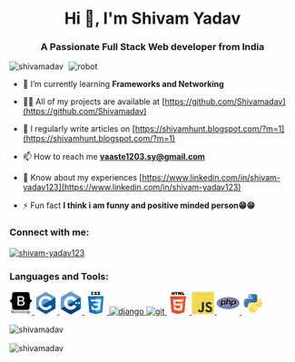 <h1 align="center">Hi 👋, I'm Shivam Yadav</h1>
<h3 align="center">A Passionate Full Stack Web developer from India</h3>
<img align="right" alt="robot" width="400" src="![image](https://user-images.githubusercontent.com/94823282/215319142-156f4e89-0b50-4844-a7a1-e719f97e7aa0.png)
">


<p align="left"> <img src="https://komarev.com/ghpvc/?username=shivamadav&label=Profile%20views&color=0e75b6&style=flat" alt="shivamadav" /> </p>

- 🌱 I’m currently learning **Frameworks and Networking**

- 👨‍💻 All of my projects are available at [https://github.com/Shivamadav](https://github.com/Shivamadav)

- 📝 I regularly write articles on [https://shivamhunt.blogspot.com/?m=1](https://shivamhunt.blogspot.com/?m=1)

- 📫 How to reach me **vaaste1203.sy@gmail.com**

- 📄 Know about my experiences [https://www.linkedin.com/in/shivam-yadav123](https://www.linkedin.com/in/shivam-yadav123)

- ⚡ Fun fact **I think i am funny and positive minded person😁😁**

<h3 align="left">Connect with me:</h3>
<p align="left">
<a href="https://linkedin.com/in/shivam-yadav123" target="blank"><img align="center" src="https://raw.githubusercontent.com/rahuldkjain/github-profile-readme-generator/master/src/images/icons/Social/linked-in-alt.svg" alt="shivam-yadav123" height="30" width="40" /></a>
</p>

<h3 align="left">Languages and Tools:</h3>
<p align="left"> <a href="https://getbootstrap.com" target="_blank" rel="noreferrer"> <img src="https://raw.githubusercontent.com/devicons/devicon/master/icons/bootstrap/bootstrap-plain-wordmark.svg" alt="bootstrap" width="40" height="40"/> </a> <a href="https://www.cprogramming.com/" target="_blank" rel="noreferrer"> <img src="https://raw.githubusercontent.com/devicons/devicon/master/icons/c/c-original.svg" alt="c" width="40" height="40"/> </a> <a href="https://www.w3schools.com/cpp/" target="_blank" rel="noreferrer"> <img src="https://raw.githubusercontent.com/devicons/devicon/master/icons/cplusplus/cplusplus-original.svg" alt="cplusplus" width="40" height="40"/> </a> <a href="https://www.w3schools.com/css/" target="_blank" rel="noreferrer"> <img src="https://raw.githubusercontent.com/devicons/devicon/master/icons/css3/css3-original-wordmark.svg" alt="css3" width="40" height="40"/> </a> <a href="https://www.djangoproject.com/" target="_blank" rel="noreferrer"> <img src="https://cdn.worldvectorlogo.com/logos/django.svg" alt="django" width="40" height="40"/> </a> <a href="https://git-scm.com/" target="_blank" rel="noreferrer"> <img src="https://www.vectorlogo.zone/logos/git-scm/git-scm-icon.svg" alt="git" width="40" height="40"/> </a> <a href="https://www.w3.org/html/" target="_blank" rel="noreferrer"> <img src="https://raw.githubusercontent.com/devicons/devicon/master/icons/html5/html5-original-wordmark.svg" alt="html5" width="40" height="40"/> </a> <a href="https://developer.mozilla.org/en-US/docs/Web/JavaScript" target="_blank" rel="noreferrer"> <img src="https://raw.githubusercontent.com/devicons/devicon/master/icons/javascript/javascript-original.svg" alt="javascript" width="40" height="40"/> </a> <a href="https://www.php.net" target="_blank" rel="noreferrer"> <img src="https://raw.githubusercontent.com/devicons/devicon/master/icons/php/php-original.svg" alt="php" width="40" height="40"/> </a> <a href="https://www.python.org" target="_blank" rel="noreferrer"> <img src="https://raw.githubusercontent.com/devicons/devicon/master/icons/python/python-original.svg" alt="python" width="40" height="40"/> </a> </p>

<p><img align="center" src="https://github-readme-stats.vercel.app/api/top-langs?username=shivamadav&show_icons=true&locale=en&layout=compact" alt="shivamadav" /></p>

<p><img align="center" src="https://github-readme-streak-stats.herokuapp.com/?user=shivamadav&" alt="shivamadav" /></p>


<!--
**Shivamadav/Shivamadav** is a ✨ _special_ ✨ repository because its `README.md` (this file) appears on your GitHub profile.

Here are some ideas to get you started:

- 🔭 I’m currently working on ...
- 🌱 I’m currently learning ...
- 👯 I’m looking to collaborate on ...
- 🤔 I’m looking for help with ...
- 💬 Ask me about ...
- 📫 How to reach me: ...
- 😄 Pronouns: ...
- ⚡ Fun fact: ...
-->
